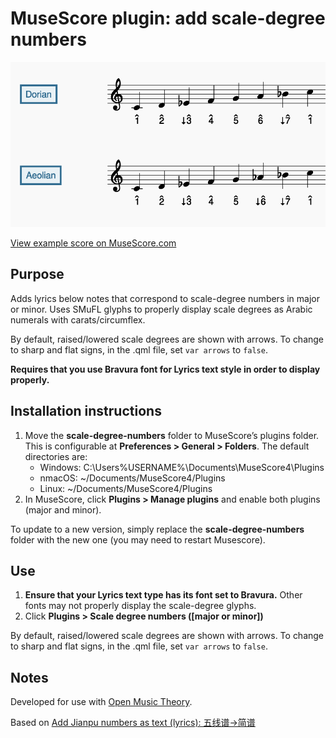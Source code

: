 # MuseScore plugin: add scale-degree numbers

![screenshot](https://github.com/meganlavengood/MS-SD-plugin/blob/main/demo.png?raw=true)

[View example score on MuseScore.com](https://musescore.com/user/32728834/scores/26193772)

## Purpose

Adds lyrics below notes that correspond to scale-degree numbers in major or minor. Uses SMuFL glyphs to properly display scale degrees as Arabic numerals with carats/circumflex.

By default, raised/lowered scale degrees are shown with arrows. To change to sharp and flat signs, in the .qml file, set `var arrows` to `false`.

**Requires that you use Bravura font for Lyrics text style in order to display properly.**

## Installation instructions

1. Move the **scale-degree-numbers** folder to MuseScore’s plugins folder. This is configurable at **Preferences > General > Folders**. The default directories are:
    - Windows: C:\Users\%USERNAME%\Documents\MuseScore4\Plugins
    - nmacOS: ~/Documents/MuseScore4/Plugins
    - Linux: ~/Documents/MuseScore4/Plugins
2. In MuseScore, click **Plugins > Manage plugins** and enable both plugins (major and minor).

To update to a new version, simply replace the **scale-degree-numbers** folder with the new one (you may need to restart Musescore).

## Use

1. **Ensure that your Lyrics text type has its font set to Bravura.** Other fonts may not properly display the scale-degree glyphs.
2. Click **Plugins > Scale degree numbers ([major or minor])**

By default, raised/lowered scale degrees are shown with arrows. To change to sharp and flat signs, in the .qml file, set `var arrows` to `false`.

## Notes

Developed for use with [Open Music Theory](https://viva.pressbooks.pub/openmusictheory).

Based on [Add Jianpu numbers as text (lyrics): 五线谱->简谱](https://musescore.org/en/project/add-jianpu-numbers-text-lyrics-wuxianpu-jianpu)
